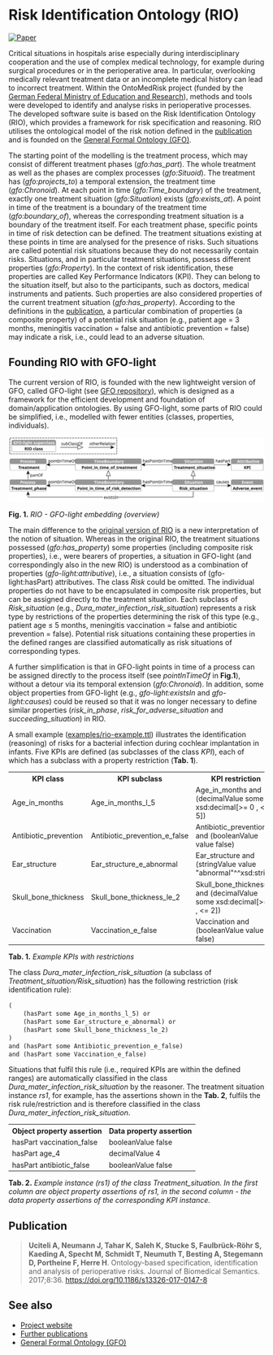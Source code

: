 # Risk Identification Ontology (RIO)

[![Paper](https://img.shields.io/badge/Paper_DOI-10.1186/s13326--017--0147--8-blue)](https://doi.org/10.1186/s13326-017-0147-8)

Critical situations in hospitals arise especially during interdisciplinary cooperation and the use of complex medical technology, for example during surgical procedures or in the perioperative area.
In particular, overlooking medically relevant treatment data or an incomplete medical history can lead to incorrect treatment.
Within the OntoMedRisk project (funded by the [German Federal Ministry of Education and Research](https://www.bmbf.de)), methods and tools were developed to identify and analyse risks in perioperative processes.
The developed software suite is based on the Risk Identification Ontology (RIO), which provides a framework for risk specification and reasoning.
RIO utilises the ontological model of the risk notion defined in the [publication](#publication) and is founded on the [General Formal Ontology (GFO)](https://github.com/Onto-Med/GFO).

The starting point of the modelling is the treatment process, which may consist of different treatment phases (*gfo:has_part*).
The whole treatment as well as the phases are complex processes (*gfo:Situoid*).
The treatment has (*gfo:projects_to*) a temporal extension, the treatment time (*gfo:Chronoid*).
At each point in time (*gfo:Time_boundary*) of the treatment, exactly one treatment situation (*gfo:Situation*) exists (*gfo:exists_at*).
A point in time of the treatment is a boundary of the treatment time (*gfo:boundary_of*), whereas the corresponding treatment situation is a boundary of the treatment itself.
For each treatment phase, specific points in time of risk detection can be defined.
The treatment situations existing at these points in time are analysed for the presence of risks.
Such situations are called potential risk situations because they do not necessarily contain risks.
Situations, and in particular treatment situations, possess different properties (*gfo:Property*).
In the context of risk identification, these properties are called Key Performance Indicators (KPI).
They can belong to the situation itself, but also to the participants, such as doctors, medical instruments and patients.
Such properties are also considered properties of the current treatment situation (*gfo:has_property*).
According to the definitions in the [publication](#publication), a particular combination of properties (a composite property) of a potential risk situation (e.g., patient age = 3 months, meningitis vaccination = false and antibiotic prevention = false) may indicate a risk, i.e., could lead to an adverse situation.

## Founding RIO with GFO-light

The current version of RIO, is founded with the new lightweight version of GFO, called GFO-light (see [GFO repository](https://github.com/Onto-Med/GFO)), which is designed as a framework for the efficient development and foundation of domain/application ontologies.
By using GFO-light, some parts of RIO could be simplified, i.e., modelled with fewer entities (classes, properties, individuals).

![RIO overview](images/rio.svg)

**Fig. 1.** *RIO - GFO-light embedding (overview)*

The main difference to the [original version of RIO](https://github.com/Onto-Med/RIO/releases/tag/2017-07-24) is a new interpretation of the notion of situation.
Whereas in the original RIO, the treatment situations possessed (*gfo:has_property*) some properties (including composite risk properties), i.e., were bearers of properties, a situation in GFO-light (and correspondingly also in the new RIO) is understood as a combination of properties (*gfo-light:attributive*), i.e., a situation consists of (gfo-light:hasPart) attributives.
The class *Risk* could be omitted.
The individual properties do not have to be encapsulated in composite risk properties, but can be assigned directly to the treatment situation.
Each subclass of *Risk_situation* (e.g., *Dura_mater_infection_risk_situation*) represents a risk type by restrictions of the properties determining the risk of this type (e.g., patient age ≤ 5 months, meningitis vaccination = false and antibiotic prevention = false).
Potential risk situations containing these properties in the defined ranges are classified automatically as risk situations of corresponding types.

A further simplification is that in GFO-light points in time of a process can be assigned directly to the process itself (see *pointInTimeOf* in **Fig.1**), without a detour via its temporal extension (*gfo:Chronoid*).
In addition, some object properties from GFO-light (e.g., *gfo-light:existsIn* and *gfo-light:causes*) could be reused so that it was no longer necessary to define similar properties (*risk_in_phase*, *risk_for_adverse_situation* and *succeeding_situation*) in RIO.

A small example ([examples/rio-example.ttl](examples/rio-example.ttl)) illustrates the identification (reasoning) of risks for a bacterial infection during cochlear implantation in infants.
Five KPIs are defined (as subclasses of the class *KPI*), each of which has a subclass with a property restriction (**Tab. 1**). 

<table>
    <tr><th>KPI class</th><th>KPI subclass</th><th>KPI restriction</th></tr>
    <tr><td>Age_in_months</td><td>Age_in_months_l_5</td><td>Age_in_months and (decimalValue some xsd:decimal[>= 0 , < 5])</td></tr>
    <tr><td>Antibiotic_prevention</td><td>Antibiotic_prevention_e_false</td><td>Antibiotic_prevention and (booleanValue value false)</td></tr>
    <tr><td>Ear_structure</td><td>Ear_structure_e_abnormal</td><td>Ear_structure and (stringValue value "abnormal"^^xsd:string)</td></tr>
    <tr><td>Skull_bone_thickness</td><td>Skull_bone_thickness_le_2</td><td>Skull_bone_thickness and (decimalValue some xsd:decimal[>= 0 , <= 2])</td></tr>
    <tr><td>Vaccination</td><td>Vaccination_e_false</td><td>Vaccination and (booleanValue value false)</td></tr>
</table>

**Tab. 1.** *Example KPIs with restrictions*

The class *Dura_mater_infection_risk_situation* (a subclass of *Treatment_situation/Risk_situation*) has the following restriction (risk identification rule):

    (
        (hasPart some Age_in_months_l_5) or 
        (hasPart some Ear_structure_e_abnormal) or 
        (hasPart some Skull_bone_thickness_le_2)
    )
    and (hasPart some Antibiotic_prevention_e_false)
    and (hasPart some Vaccination_e_false)


Situations that fulfil this rule (i.e., required KPIs are within the defined ranges) are automatically classified in the class *Dura_mater_infection_risk_situation* by the reasoner.
The treatment situation instance *rs1*, for example, has the assertions shown in the **Tab. 2**, fulfils the risk rule/restriction and is therefore classified in the class *Dura_mater_infection_risk_situation*.

<table>
    <tr><th>Object property assertion</th><th>Data property assertion</th></tr>
    <tr><td>hasPart vaccination_false</td><td>booleanValue false</td></tr>
    <tr><td>hasPart age_4</td><td>decimalValue 4</td></tr>
    <tr><td>hasPart antibiotic_false</td><td>booleanValue false</td></tr>
</table>

**Tab. 2.** *Example instance (rs1) of the class Treatment_situation. In the first column are object property assertions of rs1, in the second column - the data property assertions of the corresponding KPI instance.*


## Publication

> **Uciteli A, Neumann J, Tahar K, Saleh K, Stucke S, Faulbrück-Röhr S, Kaeding A, Specht M, Schmidt T, Neumuth T, Besting A, Stegemann D, Portheine F, Herre H**. Ontology-based specification, identification and analysis of perioperative risks. Journal of Biomedical Semantics. 2017;8:36. https://doi.org/10.1186/s13326-017-0147-8

## See also

* [Project website](http://www.ontomedrisk.de/)
* [Further publications](https://www.uniklinikum-jena.de/gbit/Aufbauorganisation/Anwendungsforschung+/OntoMedRisk.pdf?rewrite_engine=id&no301=1)
* [General Formal Ontology (GFO)](https://github.com/Onto-Med/GFO)
